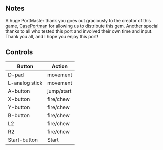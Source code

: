 ## Notes

A huge PortMaster thank you goes out graciously to the creator of this game, [CasePortman](https://casePortman.itch.io/gumchu-girl-demo) for allowing us to distribute this gem.
Another special thanks to all who tested this port and involved their own time and input. Thank you all, and I hope you enjoy this port! 

## Controls

| Button | Action |
|--|--| 
|D-pad|movement|
|L-analog stick|movement|
|A-button|jump/start|
|X-button|fire/chew|
|Y-button|fire/chew|
|B-button|fire/chew|
|L2|fire/chew
|R2|fire/chew
|Start-button|Start|


